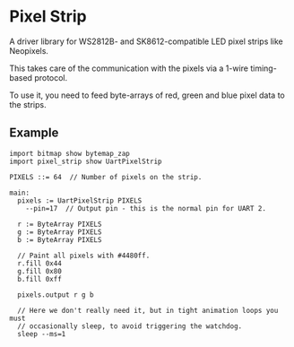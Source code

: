 # Pixel Strip

A driver library for WS2812B- and SK8612-compatible LED pixel strips like Neopixels.

This takes care of the communication with the pixels via a 1-wire
timing-based protocol.

To use it, you need to feed byte-arrays of red, green and blue pixel
data to the strips.

## Example

```
import bitmap show bytemap_zap
import pixel_strip show UartPixelStrip

PIXELS ::= 64  // Number of pixels on the strip.

main:
  pixels := UartPixelStrip PIXELS
    --pin=17  // Output pin - this is the normal pin for UART 2.

  r := ByteArray PIXELS
  g := ByteArray PIXELS
  b := ByteArray PIXELS

  // Paint all pixels with #4480ff.
  r.fill 0x44
  g.fill 0x80
  b.fill 0xff

  pixels.output r g b

  // Here we don't really need it, but in tight animation loops you must
  // occasionally sleep, to avoid triggering the watchdog.
  sleep --ms=1
```
